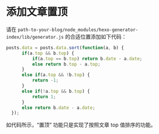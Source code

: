 # 添加文章置顶

请在 `path-to-your-blog/node_modules/hexo-generator-index/lib/generator.js` 的合适位置添加如下代码：

```js
posts.data = posts.data.sort(function(a, b) {
      if(a.top && b.top) {
          if(a.top == b.top) return b.date - a.date;
          else return b.top - a.top;
      }
      else if(a.top && !b.top) {
          return -1;
      }
      else if(!a.top && b.top) {
          return 1;
      }
      else return b.date - a.date;
  });
```

如代码所示，“置顶” 功能只是实现了按照文章 top 值排序的功能。
